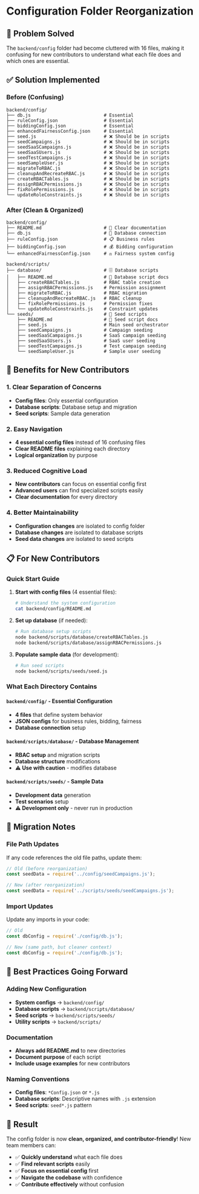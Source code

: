 # Configuration Folder Reorganization

## 🎯 **Problem Solved**

The `backend/config` folder had become cluttered with 16 files, making it confusing for new contributors to understand what each file does and which ones are essential.

## ✅ **Solution Implemented**

### **Before (Confusing)**
```
backend/config/
├── db.js                           # Essential
├── ruleConfig.json                 # Essential  
├── biddingConfig.json              # Essential
├── enhancedFairnessConfig.json     # Essential
├── seed.js                         # ❌ Should be in scripts
├── seedCampaigns.js                # ❌ Should be in scripts
├── seedSaaSCampaigns.js            # ❌ Should be in scripts
├── seedSaaSUsers.js                # ❌ Should be in scripts
├── seedTestCampaigns.js            # ❌ Should be in scripts
├── seedSampleUser.js               # ❌ Should be in scripts
├── migrateToRBAC.js                # ❌ Should be in scripts
├── cleanupAndRecreateRBAC.js       # ❌ Should be in scripts
├── createRBACTables.js             # ❌ Should be in scripts
├── assignRBACPermissions.js        # ❌ Should be in scripts
├── fixRolePermissions.js           # ❌ Should be in scripts
└── updateRoleConstraints.js        # ❌ Should be in scripts
```

### **After (Clean & Organized)**
```
backend/config/
├── README.md                       # 📖 Clear documentation
├── db.js                           # 🔧 Database connection
├── ruleConfig.json                 # 📋 Business rules
├── biddingConfig.json              # 💰 Bidding configuration
└── enhancedFairnessConfig.json     # ⚖️ Fairness system config

backend/scripts/
├── database/                       # 🗄️ Database scripts
│   ├── README.md                   # 📖 Database script docs
│   ├── createRBACTables.js         # RBAC table creation
│   ├── assignRBACPermissions.js    # Permission assignment
│   ├── migrateToRBAC.js            # RBAC migration
│   ├── cleanupAndRecreateRBAC.js   # RBAC cleanup
│   ├── fixRolePermissions.js       # Permission fixes
│   └── updateRoleConstraints.js    # Constraint updates
└── seeds/                          # 🌱 Seed scripts
    ├── README.md                   # 📖 Seed script docs
    ├── seed.js                     # Main seed orchestrator
    ├── seedCampaigns.js            # Campaign seeding
    ├── seedSaaSCampaigns.js        # SaaS campaign seeding
    ├── seedSaaSUsers.js            # SaaS user seeding
    ├── seedTestCampaigns.js        # Test campaign seeding
    └── seedSampleUser.js           # Sample user seeding
```

## 🚀 **Benefits for New Contributors**

### **1. Clear Separation of Concerns**
- **Config files**: Only essential configuration
- **Database scripts**: Database setup and migration
- **Seed scripts**: Sample data generation

### **2. Easy Navigation**
- **4 essential config files** instead of 16 confusing files
- **Clear README files** explaining each directory
- **Logical organization** by purpose

### **3. Reduced Cognitive Load**
- **New contributors** can focus on essential config first
- **Advanced users** can find specialized scripts easily
- **Clear documentation** for every directory

### **4. Better Maintainability**
- **Configuration changes** are isolated to config folder
- **Database changes** are isolated to database scripts
- **Seed data changes** are isolated to seed scripts

## 📋 **For New Contributors**

### **Quick Start Guide**

1. **Start with config files** (4 essential files):
   ```bash
   # Understand the system configuration
   cat backend/config/README.md
   ```

2. **Set up database** (if needed):
   ```bash
   # Run database setup scripts
   node backend/scripts/database/createRBACTables.js
   node backend/scripts/database/assignRBACPermissions.js
   ```

3. **Populate sample data** (for development):
   ```bash
   # Run seed scripts
   node backend/scripts/seeds/seed.js
   ```

### **What Each Directory Contains**

#### **`backend/config/`** - Essential Configuration
- **4 files** that define system behavior
- **JSON configs** for business rules, bidding, fairness
- **Database connection** setup

#### **`backend/scripts/database/`** - Database Management
- **RBAC setup** and migration scripts
- **Database structure** modifications
- **⚠️ Use with caution** - modifies database

#### **`backend/scripts/seeds/`** - Sample Data
- **Development data** generation
- **Test scenarios** setup
- **⚠️ Development only** - never run in production

## 🔧 **Migration Notes**

### **File Path Updates**
If any code references the old file paths, update them:

```javascript
// Old (before reorganization)
const seedData = require('../config/seedCampaigns.js');

// New (after reorganization)
const seedData = require('../scripts/seeds/seedCampaigns.js');
```

### **Import Updates**
Update any imports in your code:

```javascript
// Old
const dbConfig = require('./config/db.js');

// New (same path, but cleaner context)
const dbConfig = require('./config/db.js');
```

## 📝 **Best Practices Going Forward**

### **Adding New Configuration**
- **System configs** → `backend/config/`
- **Database scripts** → `backend/scripts/database/`
- **Seed scripts** → `backend/scripts/seeds/`
- **Utility scripts** → `backend/scripts/`

### **Documentation**
- **Always add README.md** to new directories
- **Document purpose** of each script
- **Include usage examples** for new contributors

### **Naming Conventions**
- **Config files**: `*Config.json` or `*.js`
- **Database scripts**: Descriptive names with `.js` extension
- **Seed scripts**: `seed*.js` pattern

## 🎉 **Result**

The config folder is now **clean, organized, and contributor-friendly**! New team members can:

- ✅ **Quickly understand** what each file does
- ✅ **Find relevant scripts** easily
- ✅ **Focus on essential config** first
- ✅ **Navigate the codebase** with confidence
- ✅ **Contribute effectively** without confusion 